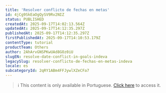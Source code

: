 ```yaml
---
title: 'Resolver conflicto de fechas en metas'
id: 4jCg9SkEaOgQySV9Rv2NIZ
status: PUBLISHED
createdAt: 2025-09-17T14:02:13.564Z
updatedAt: 2025-09-17T14:12:35.297Z
publishedAt: 2025-09-17T14:12:35.297Z
firstPublishedAt: 2025-09-17T14:10:53.179Z
contentType: tutorial
productTeam: Others
author: 2AhArvGNSPKwUAd8GOz0iU
slugEN: resolve-date-conflict-in-goals-indeva
legacySlug: resolver-conflicto-de-fechas-en-metas-indeva
locale: es
subcategoryId: 2qRY1ABm4FFJywlXZeCFa7
---
```


> ℹ️ This content is only available in Portuguese. [Click here](/pt/tutorial/resolver-conflito-de-datas-em-metas--4jCg9SkEaOgQySV9Rv2NIZ) to access it.
